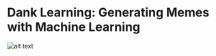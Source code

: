 # Dank Learning: Generating Memes with Machine Learning
![alt text](https://raw.githubusercontent.com/alpv95/MemeProject/Picture1.png)
